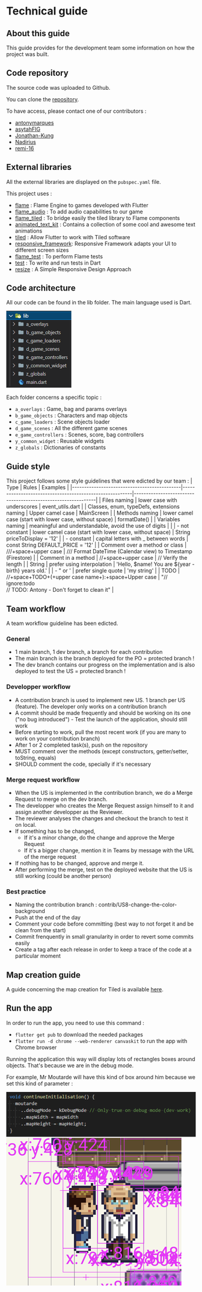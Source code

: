 # Technical guide

## About this guide
This guide provides for the development team some information on how the project was built.

## Code repository
The source code was uploaded to Github.

You can clone the [repository](https://github.com/seriousgameOrg/seriousGame).

To have access, please contact one of our contributors :
- [antonymarques](https://github.com/antonymarques)
- [asytahFIG](https://github.com/asytahFIG)
- [Jonathan-Kung](https://github.com/Jonathan-Kung)
- [Nadirius](https://github.com/Nadirius)
- [remi-16](https://github.com/remi-16)
## External libraries
All the external libraries are displayed on the `pubspec.yaml` file.

This project uses :
- [flame](https://pub.dev/packages/flame) : Flame Engine to games developed with Flutter
- [flame_audio](https://pub.dev/packages/flame_audio) : To add audio capabilities to our game
- [flame_tiled](https://pub.dev/packages/flame_tiled) : To bridge easily the tiled library to Flame components
- [animated_text_kit](https://pub.dev/packages/animated_text_kit) : Contains a collection of some cool and awesome text animations
- [tiled](https://pub.dev/packages/tiled) : Allow Flutter to work with Tiled software
- [responsive_framework](https://pub.dev/packages/responsive_framework): Responsive Framework adapts your UI to different screen sizes
- [flame_test](https://pub.dev/packages/flame_test) : To perform Flame tests
- [test](https://pub.dev/packages/test) : To write and run tests in Dart
- [resize](https://pub.dev/packages/resize) : A Simple Responsive Design Approach

## Code architecture
All our code can be found in the lib folder. The main language used is Dart.

![Code architecture](images/codeArchitecture.png)

Each folder concerns a specific topic :
- `a_overlays` : Game, bag and params overlays
- `b_game_objects` : Characters and map objects
- `c_game_loaders` : Scene objects loader
- `d_game_scenes` : All the different game scenes
- `e_game_controllers` : Scenes, score, bag controllers
- `y_common_widget` : Reusable widgets
- `z_globals` : Dictionaries of constants

## Guide style
This project follows some style guidelines that were edicted by our team :
| Type                                        | Rules                                                   | Examples                                                     |
|---------------------------------------------|---------------------------------------------------------|--------------------------------------------------------------|
| Files naming                                | lower case with underscores                             | event_utils.dart                                             |
| Classes, enum, typeDefs, extensions naming  | Upper camel case                                        | MainScreen                                                   |
| Methods naming                              | lower camel case (start with lower case, without space) | formatDate()                                                 |
| Variables naming                            | meaningful and understandable, avoid the use of digits  |                                                              |
|  - not constant                             | lower camel case (start with lower case, without space) | String priceToDisplay = '12'                                 |
|  - constant                                 | capital letters with _ between words                    | const String DEFAULT_PRICE = '12'                            |
| Comment over a method or class              | ///+space+upper case                                    | /// Format DateTime (Calendar view) to Timestamp (Firestore) |
| Comment in a method                         | //+space+upper case                                     | // Verify the length                                         |
| String                                      | prefer using interpolation                              | 'Hello, $name! You are ${year - birth} years old.'           |
|    - " or '                                   | prefer single quote                                     | 'my string'                                                  |
| TODO                                        | //+space+TODO+(+upper case name+):+space+Upper case     | "// ignore:todo                                    <br/>// TODO: Antony - Don't forget to clean it"          |

## Team workflow
A team workflow guideline has been edicted.

### General
- 1 main branch, 1 dev branch, a branch for each contribution
- The main branch is the branch deployed for the PO = protected branch !
- The dev branch contains our progress on the implementation and is also deployed to test the US = protected branch !

### Developper workflow
- A contribution branch is used to implement new US. 1 branch per US (feature). The developer only works on a contribution branch
- A commit should be made frequently and should be working on its one ("no bug introduced") - Test the launch of the application, should still work
- Before starting to work, pull the most recent work (if you are many to work on your contribution branch)
- After 1 or 2 completed task(s), push on the repository
- MUST comment over the methods (except constructors, getter/setter, toString, equals)
- SHOULD comment the code, specially if it's necessary

### Merge request workflow
- When the US is implemented in the contribution branch, we do a Merge Request to merge on the dev branch.
- The developper who creates the Merge Request assign himself to it and assign another developper as the Reviewer.
- The reviewer analyses the changes and checkout the branch to test it on local.
- If something has to be changed,
  - If it's a minor change, do the change and approve the Merge Request
  - If it's a bigger change, mention it in Teams by message with the URL of the merge request
- If nothing has to be changed, approve and merge it.
- After performing the merge, test on the deployed website that the US is still working (could be another person)

### Best practice
- Naming the contribution branch : contrib/US8-change-the-color-background
- Push at the end of the day
- Comment your code before committing (best way to not forget it and be clean from the start)
- Commit frenquently in small granularity in order to revert some commits easily
- Create a tag after each release in order to keep a trace of the code at a particular moment

## Map creation guide
A guide concerning the map creation for Tiled is available [here](../mapCreationGuide.pdf).


## Run the app
In order to run the app, you need to use this command :
- `flutter get pub` to download the needed packages
- `flutter run -d chrome --web-renderer canvaskit` to run the app with Chrome browser

Running the application this way will display lots of rectangles boxes around objects. That's because we are in the debug mode.

For example, Mr Moutarde will have this kind of box around him because we set this kind of parameter :

![Debug Mr Moutarde dans le code](images/debugMoutardeCode.png)
![Debug Mr Moutarde dans le jeu](images/debugMoutardeGame.png)
